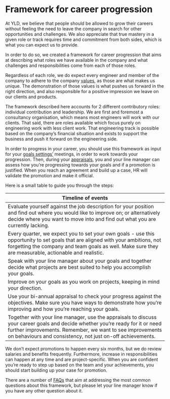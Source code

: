 # Framework for career progression

At YLD, we believe that people should be allowed to grow their careers without
feeling the need to leave the company in search for other opportunities and
challenges. We also appreciate that true mastery in a given role or track
requires time and commitment from both sides, which is what you can expect us to
provide.

In order to do so, we created a framework for career progression that aims at
describing what roles we have available in the company and what challenges and
responsibilities come from each of those roles.

Regardless of each role, we do expect every engineer and member of the company
to adhere to the company [values][1], as those
are what makes us unique. The demonstration of those values is what pushes us
forward in the right direction, and also responsible for a positive impression
we leave on our clients and products.

The framework described here accounts for 2 different contributory roles:
individual contribution and leadership. We are first and foremost a consultancy
organisation, which means most engineers will work with our clients. That said,
there are roles available which focus purely on engineering work with less
client work. That engineering track is possible based on the company’s financial
situation and exists to support the business and push it forward on the
engineering side.

In order to progress in your career, you should use this framework as input for
your [goals settings’][2] meetings, in order to work towards your progression.
Then, during your [appraisals][3], you and your line manager can assess how
you’re progressing towards your goals and if a promotion is justified. When you
reach an agreement and build up a case, HR will validate the promotion and make
it official.

Here is a small table to guide you through the steps:

| Timeline of events                                                                                                                                                                                                                                       |
| -------------------------------------------------------------------------------------------------------------------------------------------------------------------------------------------------------------------------------------------------------- |
| Evaluate yourself against the job description for your position and find out where you would like to improve on; or alternatively decide where you want to move into and find out what you are currently lacking.                                        |
| Every quarter, we expect you to set your own goals - use this opportunity to set goals that are aligned with your ambitions, not forgetting the company and team goals as well. Make sure they are measurable, actionable and realistic.                 |
| Speak with your line manager about your goals and together decide what projects are best suited to help you accomplish your goals.                                                                                                                       |
| Improve on your goals as you work on projects, keeping in mind your direction.                                                                                                                                                                           |
| Use your bi-annual appraisal to check your progress against the objectives. Make sure you have ways to demonstrate how you’re improving and how you’re reaching your goals.                                                                              |
| Together with your line manager, use the appraisals to discuss your career goals and decide whether you’re ready for it or need further improvements. Remember, we want to see improvements on behaviours and consistency, not just on-off achievements. |

We don’t expect promotions to happen every six months, but we do review salaries
and benefits frequently. Furthermore, increase in responsibilities can happen at
any time and are project-specific. When you are confident you’re ready to step
up based on the team and your achievements, you should start building up your
case for promotion.

There are a number of [FAQs][4] that aim at addressing the most common questions
about this framework, but please let your line manager know if you have any
other question about it.

[1]: https://yld.readme.io/docs/values
[2]: https://docs.google.com/document/d/13vMBEz6sudqBxTljZ-TqeL5rJhy5MrVUGZWIhtTZZBY/edit#heading=h.qj3344y8dr6y
[3]: https://docs.google.com/document/d/1vXGODHM7hqHdukWXI4FiO6_3NtHzZNwRN37kgnHU5GY/edit#
[4]: faq.md
